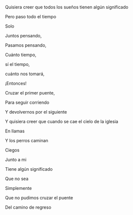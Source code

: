 Quisiera creer que todos los sueños tienen algún significado  

Pero paso todo el tiempo  

Solo  

Juntos pensando,  

Pasamos pensando,  

Cuánto tiempo,  

sí el tiempo,  

cuánto nos tomará,  

¡Entonces!  

Cruzar el primer puente,  

Para seguir corriendo  

Y devolvernos por el siguiente  

Y quisiera creer que cuando se cae el cielo de la iglesia  

En llamas  

Y los perros caminan  

Ciegos  

Junto a mi  

Tiene algún significado  

Que no sea  

Simplemente  

Que no pudimos cruzar el puente  

Del camino de regreso 

 
